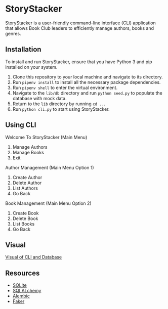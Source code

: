 # StoryStacker

StoryStacker is a user-friendly command-line interface (CLI) application that allows Book Club leaders to efficiently manage authors, books and genres.   


## Installation
To install and run StoryStacker, ensure that you have Python 3 and pip installed on your system.

1. Clone this repository to your local machine and navigate to its directory.
2. Run `pipenv install` to install all the necessary package dependencies.
3. Run `pipenv shell` to enter the virtual environment.
4. Navigate to the `lib/db` directory and run `python seed.py` to populate the database with mock data.
5. Return to the `lib` directory by running `cd ..`.
6. Run `python cli.py` to start using StoryStacker.

## Using CLI 

Welcome To StoryStacker (Main Menu)
1. Manage Authors 
2. Manage Books 
3. Exit

Author Management (Main Menu Option 1)
1. Create Author
2. Delete Author
3. List Authors
4. Go Back

Book Management (Main Menu Option 2)
1. Create Book
2. Delete Book
3. List Books
4. Go Back



## Visual
[Visual of CLI and Database](https://imgur.com/a/RBSG6Mu)

## Resources

- [SQLite](https://sqlite.org/index.html)
- [SQLALchemy](https://www.sqlalchemy.org/)
- [Alembic](https://alembic.sqlalchemy.org/en/latest/)
- [Faker](https://faker.readthedocs.io/en/master/)
